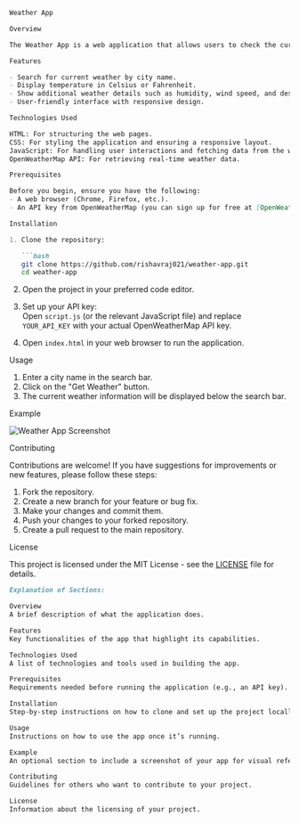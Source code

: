 ```markdown
Weather App

Overview

The Weather App is a web application that allows users to check the current weather conditions for any city around the world. Users can enter a city name and retrieve real-time weather data, including temperature, humidity, wind speed, and a brief weather description.

Features

- Search for current weather by city name.
- Display temperature in Celsius or Fahrenheit.
- Show additional weather details such as humidity, wind speed, and description.
- User-friendly interface with responsive design.

Technologies Used

HTML: For structuring the web pages.  
CSS: For styling the application and ensuring a responsive layout.  
JavaScript: For handling user interactions and fetching data from the weather API.  
OpenWeatherMap API: For retrieving real-time weather data.  

Prerequisites

Before you begin, ensure you have the following:  
- A web browser (Chrome, Firefox, etc.).  
- An API key from OpenWeatherMap (you can sign up for free at [OpenWeatherMap](https://openweathermap.org/api)).

Installation

1. Clone the repository:

   ```bash
   git clone https://github.com/rishavraj021/weather-app.git
   cd weather-app
   ```

2. Open the project in your preferred code editor.

3. Set up your API key:  
   Open `script.js` (or the relevant JavaScript file) and replace `YOUR_API_KEY` with your actual OpenWeatherMap API key.

4. Open `index.html` in your web browser to run the application.

Usage

1. Enter a city name in the search bar.  
2. Click on the "Get Weather" button.  
3. The current weather information will be displayed below the search bar.

Example

![Weather App Screenshot](screenshot.png)  <!-- Add a screenshot of your app here -->

Contributing

Contributions are welcome! If you have suggestions for improvements or new features, please follow these steps:

1. Fork the repository.  
2. Create a new branch for your feature or bug fix.  
3. Make your changes and commit them.  
4. Push your changes to your forked repository.  
5. Create a pull request to the main repository.

License

This project is licensed under the MIT License - see the [LICENSE](LICENSE) file for details.
``````markdown
Explanation of Sections:

Overview  
A brief description of what the application does.

Features  
Key functionalities of the app that highlight its capabilities.

Technologies Used  
A list of technologies and tools used in building the app.

Prerequisites  
Requirements needed before running the application (e.g., an API key).

Installation  
Step-by-step instructions on how to clone and set up the project locally.

Usage  
Instructions on how to use the app once it’s running.

Example  
An optional section to include a screenshot of your app for visual reference.

Contributing  
Guidelines for others who want to contribute to your project.

License  
Information about the licensing of your project.
